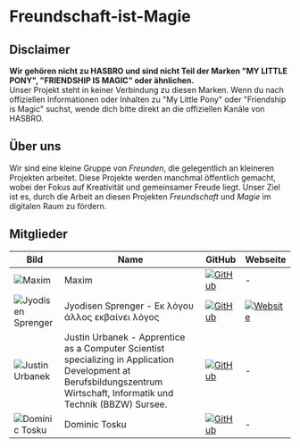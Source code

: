 
# Freundschaft-ist-Magie

## Disclaimer

**Wir gehören nicht zu HASBRO und sind nicht Teil der Marken "MY LITTLE PONY", "FRIENDSHIP IS MAGIC" oder ähnlichen.**  
Unser Projekt steht in keiner Verbindung zu diesen Marken. Wenn du nach offiziellen Informationen oder Inhalten zu "My Little Pony" oder "Friendship is Magic" suchst, wende dich bitte direkt an die offiziellen Kanäle von HASBRO.

## Über uns

Wir sind eine kleine Gruppe von _Freunden_, die gelegentlich an kleineren Projekten arbeitet. Diese Projekte werden manchmal öffentlich gemacht, wobei der Fokus auf Kreativität und gemeinsamer Freude liegt. Unser Ziel ist es, durch die Arbeit an diesen Projekten _Freundschaft_ und _Magie_ im digitalen Raum zu fördern.

## Mitglieder
| Bild | Name | GitHub | Webseite |
|------|------|--------|----------|
| ![Maxim](https://avatars.githubusercontent.com/u/40214662?v=4) | Maxim | [![GitHub](https://img.shields.io/badge/GitHub-181717?style=flat&logo=github&logoColor=white)](https://github.com/Maxoso41) | - |
| ![Jyodisen Sprenger](https://avatars.githubusercontent.com/u/95420349?v=4) | Jyodisen Sprenger - Εκ λόγου άλλος εκβαίνει λόγος | [![GitHub](https://img.shields.io/badge/GitHub-181717?style=flat&logo=github&logoColor=white)](https://github.com/Jyods) | [![Website](https://img.shields.io/badge/Website-000000?style=flat&logo=web&logoColor=white)](https://jyods.github.io) |
| ![Justin Urbanek](https://avatars.githubusercontent.com/u/103039882?v=4) | Justin Urbanek - Apprentice as a Computer Scientist specializing in Application Development at Berufsbildungszentrum Wirtschaft, Informatik und Technik (BBZW) Sursee. | [![GitHub](https://img.shields.io/badge/GitHub-181717?style=flat&logo=github&logoColor=white)](https://github.com/Egomann88) | - |
| ![Dominic Tosku](https://avatars.githubusercontent.com/u/105848981?v=4) | Dominic Tosku | [![GitHub](https://img.shields.io/badge/GitHub-181717?style=flat&logo=github&logoColor=white)](https://github.com/dominictosku) | - |
